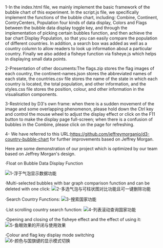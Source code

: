 1-In the index.html file, we mainly implement the basic framework of the bubble chart of this experiment. In the script.js file, we specifically implement the functions of the bubble chart, including: Combine, Continent, ContryCenters, Population four kinds of data display, Colors and Flags between the bubble data display toggle key, and through the implementation of picking certain bubbles function, and then achieve the bar chart Display Population, so that you can easily compare the population of different countries. In addition, a search box was added as well as a country column to allow readers to look up information about a particular country. Finally we also added a fisheye function via fisheye.js which helps in displaying small data points.

2-Presentation of other documents:The flags.zip stores the flag images of each country, the continent-names.json stores the abbreviated names of each state, the countries.csv file stores the name of the state in which each country is located, the total population, and other information, and the styles.css file stores the position, colour, and other information in the visualisation components.

3-Restricted by D3's own frame: when there is a sudden movement of the image and some overlapping phenomenon, please hold down the Ctrl key and control the mouse wheel to adjust the display effect or click on the F11 button to make the display page full-screen; when there is a confusion of bubbles in the Combine, please click on the page for refreshing.

4- We have referred to this URL:https://github.com/jeffreymorganio/d3-country-bubble-chart for further improvements based on Jeffrey Morgan.

Here are some demonstration of our project which is optimized by our team based on Jeffrey Morgan's design.

·Float on Bubble Data Display Function

![1-浮于气泡显示数据功能]([https://github.com/WEllin06/A-Bubble-Chart-With-Tremendous-Function-/assets/131169223/6bb2bc47-cf80-42b5-a5a2-576b9f739b3b](https://github.com/WEllin06/A-Bubble-Chart-With-Tremendous-Function-/blob/main/1-%E6%B5%AE%E4%BA%8E%E6%B0%94%E6%B3%A1%E6%98%BE%E7%A4%BA%E6%95%B0%E6%8D%AE%E5%8A%9F%E8%83%BD.gif))

·Multi-selected bubbles with bar graph comparison function and can be deleted with one click:
![2-多选气泡与可柱状图对比功能且可一键删除功能](https://github.com/WEllin06/A-Bubble-Chart-With-Tremendous-Function-/assets/131169223/edf5f1e8-fa0d-4743-9658-5318d088c81d)

·Search Country Functions:
![3-搜索国家功能](https://github.com/WEllin06/A-Bubble-Chart-With-Tremendous-Function-/assets/131169223/6309a453-f08e-4a8e-acca-04b6f6b037bc)

·List scrolling country search function:
![4-列表滚动查询国家功能](https://github.com/WEllin06/A-Bubble-Chart-With-Tremendous-Function-/assets/131169223/0f656b21-c50c-4800-86ae-abe110a9eb14)

·Opening and closing of the fisheye effect and the effect of using it:
![5-鱼眼效果的开闭与使用效果](https://github.com/WEllin06/A-Bubble-Chart-With-Tremendous-Function-/assets/131169223/93966bfd-4426-41bb-9bc6-83b0894b4b6e)

·Colour and flag key display mode switching
![6-颜色与国旗键的显示模式切换](https://github.com/WEllin06/A-Bubble-Chart-With-Tremendous-Function-/assets/131169223/511b1cce-de8e-4c32-bdef-ad8ae1a63fe2)


